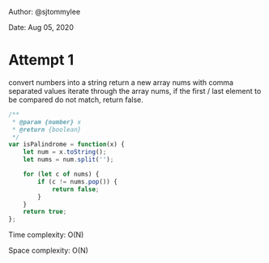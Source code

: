 Author: @sjtommylee

Date: Aug 05, 2020


# Attempt 1

convert numbers into a string
return a new array nums with comma separated values 
iterate through the array nums, if the first / last element to be compared do not match, return false. 

```js
/**
 * @param {number} x
 * @return {boolean}
 */
var isPalindrome = function(x) {
    let num = x.toString();
    let nums = num.split('');

    for (let c of nums) {
        if (c != nums.pop()) {
            return false;
        }
    }
    return true;
};
```

Time complexity: O(N)

Space complexity: O(N)